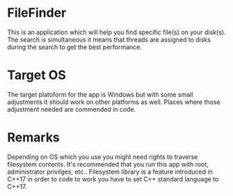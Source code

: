 # FileFinder
This is an application which will help you find specific file(s) on your disk(s). The search is simultaneous it means that threads are assigned to disks during the search to get the best performance.

# Target OS
The target platoform for the app is Windows but with some small adjustments it should work on other platforms as well. Places where those adjustment needed are commended in code.

# Remarks
Depending on OS which you use you might need rights to traverse filesystem contents. It's recommended that you run this app with root, administrator privilges, etc..
Filesystem library is a feature introduced in C++17 in order to code to work you have to set C++ standard language to C++17.

